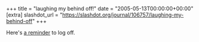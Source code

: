 +++
title = "laughing my behind off!"
date = "2005-05-13T00:00:00+00:00"
[extra]
slashdot_url = "https://slashdot.org/journal/106757/laughing-my-behind-off"
+++

<p>Here's <a href="http://slashdot.org/comments.pl?sid=147501&amp;cid=12359432">a reminder</a> to log off.</p>

